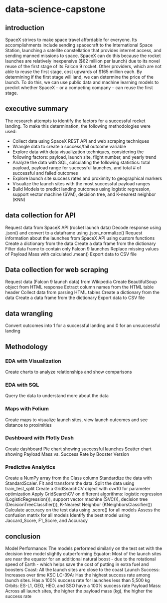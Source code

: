 # data-science-capstone
## introduction

SpaceX strives to make space travel affordable for everyone. Its accomplishments include sending spacecraft to the International Space Station, launching a satellite constellation that provides internet access, and sending manned missions to space. SpaceX can do this because the rocket launches are relatively inexpensive ($62 million per launch) due to its novel reuse of the first stage of its Falcon 9 rocket. Other providers, which are not able to reuse the first stage, cost upwards of $165 million each. By determining if the first stage will land, we can determine the price of the launch. To do this, we can use public data and machine learning models to predict whether SpaceX – or a competing company – can reuse the first stage.

## executive summary
The research attempts to identify the factors for a successful rocket landing. To make this determination, the following methodologies were used:

- Collect data using SpaceX REST API and web scraping techniques
- Wrangle data to create a success/fail outcome variable
- Explore data with data visualization techniques, considering the following factors: payload, launch site, flight number, and yearly trend
- Analyze the data with SQL, calculating the following statistics: total payload, payload range for successful launches, and total # of successful and failed outcomes
- Explore launch site success rates and proximity to geographical markers
- Visualize the launch sites with the most successful payload ranges
- Build Models to predict landing outcomes using logistic regression, support vector machine (SVM), decision tree, and K-nearest neighbor (KNN)

## data collection for API
Request data from SpaceX API (rocket launch data)
Decode response using .json() and convert to a dataframe using .json_normalize()
Request information about the launches from SpaceX API using custom functions
Create a dictionary from the data
Create a data frame from the dictionary
Filter data frame to contain only Falcon 9 launches
Replace missing values of Payload Mass with calculated .mean()
Export data to CSV file

## Data collection for web scraping
Request data (Falcon 9 launch data) from Wikipedia
Create BeautifulSoup object from HTML response
Extract column names from the HTML table header
Collect data from parsing HTML tables
Create a dictionary from the data
Create a data frame from the dictionary
Export data to CSV file

## data wrangling
Convert outcomes into 1 for a successful landing and 0 for an unsuccessful landing

## Methodology
### EDA with Visualization
Create charts to analyze relationships and show comparisons
### EDA with SQL
Query the data to understand more about the data
### Maps with Folium
Create maps to visualize launch sites, view launch outcomes and see distance to proximities
### Dashboard with Plotly Dash
Create dashboard
Pie chart showing successful launches
Scatter chart showing Payload Mass vs. Success Rate by Booster Version
### Predictive Analytics
Create a NumPy array from the Class column
Standardize the data with StandardScaler. Fit and transform the data.
Split the data using train_test_split
Create a GridSearchCV object with cv=10 for parameter optimization
Apply GridSearchCV on different algorithms: logistic regression (LogisticRegression()), support vector machine (SVC()), decision tree (DecisionTreeClassifier()), K-Nearest Neighbor (KNeighborsClassifier())
Calculate accuracy on the test data using .score() for all models
Assess the confusion matrix for all models
Identify the best model using Jaccard_Score, F1_Score, and Accuracy

## conclusion
Model Performance: The models performed similarly on the test set with the decision tree model slightly outperforming
Equator: Most of the launch sites are near the equator for an additional natural boost - due to the rotational speed of Earth - which helps save the cost of putting in extra fuel and boosters
Coast: All the launch sites are close to the coast
Launch Success: Increases over time
KSC LC-39A: Has the highest success rate among launch sites. Has a 100% success rate for launches less than 5,500 kg
Orbits: ES-L1, GEO, HEO, and SSO have a 100% success rate
Payload Mass: Across all launch sites, the higher the payload mass (kg), the higher the success rate

